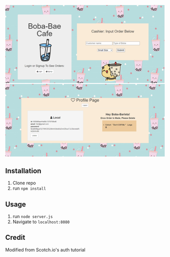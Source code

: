 ![Boba](public/bobacafe.png)
![Boba2](public/img/cafeboba2.png)


## Installation

1. Clone repo
2. run `npm install`

## Usage

1. run `node server.js`
2. Navigate to `localhost:8080`

## Credit

Modified from Scotch.io's auth tutorial
